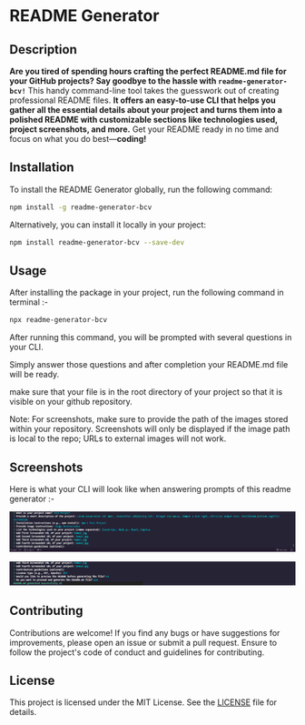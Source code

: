 # README Generator

## Description

**Are you tired of spending hours crafting the perfect README.md file for your GitHub projects? Say goodbye to the hassle with `readme-generator-bcv!`** This handy command-line tool takes the guesswork out of creating professional README files. **It offers an easy-to-use CLI that helps you gather all the essential details about your project and turns them into a polished README with customizable sections like technologies used, project screenshots, and more.** Get your README ready in no time and focus on what you do best—**coding!**

## Installation

To install the README Generator globally, run the following command:

```bash
npm install -g readme-generator-bcv
```

Alternatively, you can install it locally in your project:

```bash
npm install readme-generator-bcv --save-dev
```
## Usage
 
 After installing the package in your project, run the following command in terminal :-

 ```bash 
 npx readme-generator-bcv
 ```

 After running this command, you will be prompted with several questions in your CLI.

 Simply answer those questions and after completion your README.md file will be ready.

 make sure that your file is in the root directory of your project so that it is visible on your github repository.

 Note: For screenshots, make sure to provide the path of the images stored within your repository. Screenshots will only be displayed if the image path is local to the repo; URLs to external images will not work.
 
 ## Screenshots
  
 Here is what your CLI will look like when answering prompts of this readme generator :-

![Screenshot1](https://raw.githubusercontent.com/bettercodevivek/Readme-Generator/main/Readme/images/Screenshot1.png)

![Screenshot2](https://raw.githubusercontent.com/bettercodevivek/Readme-Generator/main/Readme/images/Screenshot2.png)

 ## Contributing

Contributions are welcome! If you find any bugs or have suggestions for improvements, please open an issue or submit a pull request. Ensure to follow the project's code of conduct and guidelines for contributing.

## License

This project is licensed under the MIT License. See the [LICENSE](LICENSE) file for details.
